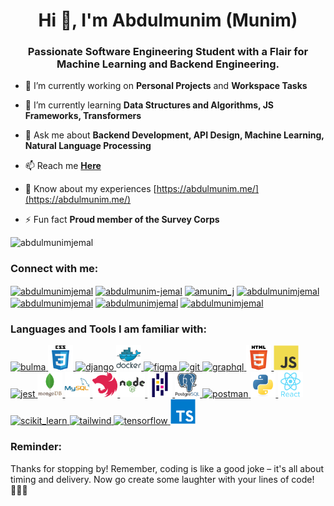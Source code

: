 <h1 align="center">Hi 👋, I'm Abdulmunim (Munim) </h1>
<h3 align="center">Passionate Software Engineering Student with a Flair for Machine Learning and Backend Engineering. </h3>


- 🔭 I’m currently working on **Personal Projects** and **Workspace Tasks**

- 🌱 I’m currently learning **Data Structures and Algorithms, JS Frameworks, Transformers**

- 💬 Ask me about **Backend Development, API Design, Machine Learning, Natural Language Processing**

- 📫 Reach me **[Here](https://abdulmunim.me/#contact)**

- 📄 Know about my experiences [https://abdulmunim.me/](https://abdulmunim.me/)

- ⚡ Fun fact **Proud member of the Survey Corps**
  
<p align="left"> <img src="https://komarev.com/ghpvc/?username=abdulmunimjemal&label=Profile%20views&color=0e75b6&style=flat" alt="abdulmunimjemal" /> </p>
<h3 align="left">Connect with me:</h3>
<p align="left">
<a href="https://t.me/peacefulD" target="blank"><img align="center" src="https://www.svgrepo.com/show/452115/telegram.svg" alt="abdulmunimjemal" height="30" width="40" /></a>
<a href="https://linkedin.com/in/abdulmunim-jemal" target="blank"><img align="center" src="https://raw.githubusercontent.com/rahuldkjain/github-profile-readme-generator/master/src/images/icons/Social/linked-in-alt.svg" alt="abdulmunim-jemal" height="30" width="40" /></a>
<a href="https://instagram.com/amunim_j" target="blank"><img align="center" src="https://raw.githubusercontent.com/rahuldkjain/github-profile-readme-generator/master/src/images/icons/Social/instagram.svg" alt="amunim_j" height="30" width="40" /></a>
<a href="https://twitter.com/abdulmunimjemal" target="blank"><img align="center" src="https://raw.githubusercontent.com/rahuldkjain/github-profile-readme-generator/master/src/images/icons/Social/twitter.svg" alt="abdulmunimjemal" height="30" width="40" /></a>
<a href="https://kaggle.com/abdulmunimjemal" target="blank"><img align="center" src="https://raw.githubusercontent.com/rahuldkjain/github-profile-readme-generator/master/src/images/icons/Social/kaggle.svg" alt="abdulmunimjemal" height="30" width="40" /></a>
<a href="https://www.leetcode.com/abdulmunimjemal" target="blank"><img align="center" src="https://raw.githubusercontent.com/rahuldkjain/github-profile-readme-generator/master/src/images/icons/Social/leet-code.svg" alt="abdulmunimjemal" height="30" width="40" /></a>
<a href="https://dev.to/abdulmunimjemal" target="blank"><img align="center" src="https://www.svgrepo.com/show/349334/dev-to.svg" alt="abdulmunimjemal" height="30" width="40" /></a>
</p>

<h3 align="left">Languages and Tools I am familiar with:</h3>
<p align="left"> <a href="https://bulma.io/" target="_blank" rel="noreferrer"> <img src="https://raw.githubusercontent.com/gilbarbara/logos/804dc257b59e144eaca5bc6ffd16949752c6f789/logos/bulma.svg" alt="bulma" width="40" height="40"/> </a> <a href="https://www.w3schools.com/css/" target="_blank" rel="noreferrer"> <img src="https://raw.githubusercontent.com/devicons/devicon/master/icons/css3/css3-original-wordmark.svg" alt="css3" width="40" height="40"/> </a> <a href="https://www.djangoproject.com/" target="_blank" rel="noreferrer"> <img src="https://cdn.worldvectorlogo.com/logos/django.svg" alt="django" width="40" height="40"/> </a> <a href="https://www.docker.com/" target="_blank" rel="noreferrer"> <img src="https://raw.githubusercontent.com/devicons/devicon/master/icons/docker/docker-original-wordmark.svg" alt="docker" width="40" height="40"/> </a> <a href="https://www.figma.com/" target="_blank" rel="noreferrer"> <img src="https://www.vectorlogo.zone/logos/figma/figma-icon.svg" alt="figma" width="40" height="40"/> </a> <a href="https://git-scm.com/" target="_blank" rel="noreferrer"> <img src="https://www.vectorlogo.zone/logos/git-scm/git-scm-icon.svg" alt="git" width="40" height="40"/> </a> <a href="https://graphql.org" target="_blank" rel="noreferrer"> <img src="https://www.vectorlogo.zone/logos/graphql/graphql-icon.svg" alt="graphql" width="40" height="40"/> </a> <a href="https://www.w3.org/html/" target="_blank" rel="noreferrer"> <img src="https://raw.githubusercontent.com/devicons/devicon/master/icons/html5/html5-original-wordmark.svg" alt="html5" width="40" height="40"/> </a> <a href="https://developer.mozilla.org/en-US/docs/Web/JavaScript" target="_blank" rel="noreferrer"> <img src="https://raw.githubusercontent.com/devicons/devicon/master/icons/javascript/javascript-original.svg" alt="javascript" width="40" height="40"/> </a> <a href="https://jestjs.io" target="_blank" rel="noreferrer"> <img src="https://www.vectorlogo.zone/logos/jestjsio/jestjsio-icon.svg" alt="jest" width="40" height="40"/> </a> <a href="https://www.mongodb.com/" target="_blank" rel="noreferrer"> <img src="https://raw.githubusercontent.com/devicons/devicon/master/icons/mongodb/mongodb-original-wordmark.svg" alt="mongodb" width="40" height="40"/> </a> <a href="https://www.mysql.com/" target="_blank" rel="noreferrer"> <img src="https://raw.githubusercontent.com/devicons/devicon/master/icons/mysql/mysql-original-wordmark.svg" alt="mysql" width="40" height="40"/> </a> <a href="https://nestjs.com/" target="_blank" rel="noreferrer"> <img src="https://raw.githubusercontent.com/devicons/devicon/master/icons/nestjs/nestjs-plain.svg" alt="nestjs" width="40" height="40"/> </a> <a href="https://nodejs.org" target="_blank" rel="noreferrer"> <img src="https://raw.githubusercontent.com/devicons/devicon/master/icons/nodejs/nodejs-original-wordmark.svg" alt="nodejs" width="40" height="40"/> </a> <a href="https://pandas.pydata.org/" target="_blank" rel="noreferrer"> <img src="https://raw.githubusercontent.com/devicons/devicon/2ae2a900d2f041da66e950e4d48052658d850630/icons/pandas/pandas-original.svg" alt="pandas" width="40" height="40"/> </a> <a href="https://www.postgresql.org" target="_blank" rel="noreferrer"> <img src="https://raw.githubusercontent.com/devicons/devicon/master/icons/postgresql/postgresql-original-wordmark.svg" alt="postgresql" width="40" height="40"/> </a> <a href="https://postman.com" target="_blank" rel="noreferrer"> <img src="https://www.vectorlogo.zone/logos/getpostman/getpostman-icon.svg" alt="postman" width="40" height="40"/> </a> <a href="https://www.python.org" target="_blank" rel="noreferrer"> <img src="https://raw.githubusercontent.com/devicons/devicon/master/icons/python/python-original.svg" alt="python" width="40" height="40"/> </a> <a href="https://reactjs.org/" target="_blank" rel="noreferrer"> <img src="https://raw.githubusercontent.com/devicons/devicon/master/icons/react/react-original-wordmark.svg" alt="react" width="40" height="40"/> </a> <a href="https://scikit-learn.org/" target="_blank" rel="noreferrer"> <img src="https://upload.wikimedia.org/wikipedia/commons/0/05/Scikit_learn_logo_small.svg" alt="scikit_learn" width="40" height="40"/> </a> <a href="https://tailwindcss.com/" target="_blank" rel="noreferrer"> <img src="https://www.vectorlogo.zone/logos/tailwindcss/tailwindcss-icon.svg" alt="tailwind" width="40" height="40"/> </a> <a href="https://www.tensorflow.org" target="_blank" rel="noreferrer"> <img src="https://www.vectorlogo.zone/logos/tensorflow/tensorflow-icon.svg" alt="tensorflow" width="40" height="40"/> </a> <a href="https://www.typescriptlang.org/" target="_blank" rel="noreferrer"> <img src="https://raw.githubusercontent.com/devicons/devicon/master/icons/typescript/typescript-original.svg" alt="typescript" width="40" height="40"/> </a> </p>
<!--
<h3 align="left">Github Stats:</h3>
<a href="https://user-badge.committers.top/ethiopia/abdulmunimjemal" target="blank"><img align="center" src="https://user-badge.committers.top/ethiopia/abdulmunimjemal.svg" alt="abdulmunimjemal" /></a>
-->

<!--
<p><img align="left" src="https://github-readme-stats.vercel.app/api/top-langs?username=abdulmunimjemal&show_icons=true&hide=Dockerfile,css,scss,html&theme=tokyonight&locale=en&layout=compact" alt="abdulmunimjemal" /></p>
<p>&nbsp;<img align="center" src="https://github-readme-stats.vercel.app/api?username=abdulmunimjemal&show_icons=true&locale=en&theme=tokyonight&hide=issues" alt="abdulmunimjemal" />
</p> -->

<!-- <img align="center" src="https://github-readme-streak-stats.herokuapp.com/?user=abdulmunimjemal&theme=tokyonight" alt="abdulmunimjemal" /> -->

<h3 align="left">Reminder:</h3>

<p>Thanks for stopping by! Remember, coding is like a good joke – it's all about timing and delivery. Now go create some laughter with your lines of code! 👨‍💻😄</p>



